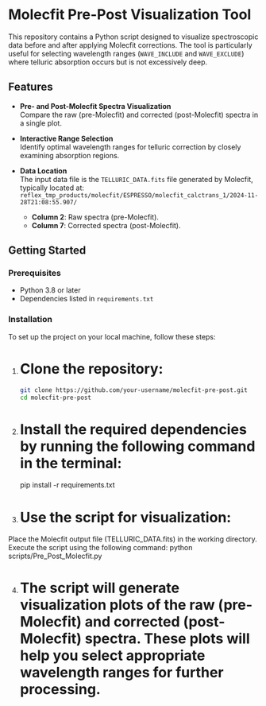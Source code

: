 # Molecfit Pre-Post Visualization Tool

This repository contains a Python script designed to visualize spectroscopic data before and after applying Molecfit corrections. The tool is particularly useful for selecting wavelength ranges (`WAVE_INCLUDE` and `WAVE_EXCLUDE`) where telluric absorption occurs but is not excessively deep.

## Features

- **Pre- and Post-Molecfit Spectra Visualization**  
  Compare the raw (pre-Molecfit) and corrected (post-Molecfit) spectra in a single plot.
  
- **Interactive Range Selection**  
  Identify optimal wavelength ranges for telluric correction by closely examining absorption regions.

- **Data Location**  
  The input data file is the `TELLURIC_DATA.fits` file generated by Molecfit, typically located at:  
  `reflex_tmp_products/molecfit/ESPRESSO/molecfit_calctrans_1/2024-11-28T21:08:55.907/`

  - **Column 2**: Raw spectra (pre-Molecfit).  
  - **Column 7**: Corrected spectra (post-Molecfit).

## Getting Started

### Prerequisites
- Python 3.8 or later
- Dependencies listed in `requirements.txt`

### Installation
To set up the project on your local machine, follow these steps:

1. # Clone the repository:
   ```bash
   git clone https://github.com/your-username/molecfit-pre-post.git
   cd molecfit-pre-post
   
2. # Install the required dependencies by running the following command in the terminal:
    pip install -r requirements.txt
   
3. # Use the script for visualization:
Place the Molecfit output file (TELLURIC_DATA.fits) in the working directory.
Execute the script using the following command:
    python scripts/Pre_Post_Molecfit.py
   
4. # The script will generate visualization plots of the raw (pre-Molecfit) and corrected (post-Molecfit) spectra. These plots will help you select appropriate wavelength ranges for further processing.
